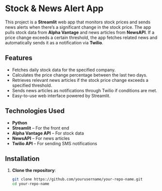 # Stock & News Alert App

This project is a **Streamlit** web app that monitors stock prices and sends news alerts when there’s a significant change in the stock price. The app pulls stock data from **Alpha Vantage** and news articles from **NewsAPI**. If a price change exceeds a certain threshold, the app fetches related news and automatically sends it as a notification via **Twilio**.

## Features

- Fetches daily stock data for the specified company.
- Calculates the price change percentage between the last two days.
- Retrieves relevant news articles if the stock price change exceeds a specified threshold.
- Sends news articles as notifications through Twilio if conditions are met.
- Easy-to-use web interface powered by Streamlit.

## Technologies Used

- **Python**
- **Streamlit** – For the front end
- **Alpha Vantage API** – For stock data
- **NewsAPI** – For news articles
- **Twilio API** – For sending SMS notifications

## Installation

1. **Clone the repository**:

   ```bash
   git clone https://github.com/yourusername/your-repo-name.git
   cd your-repo-name
